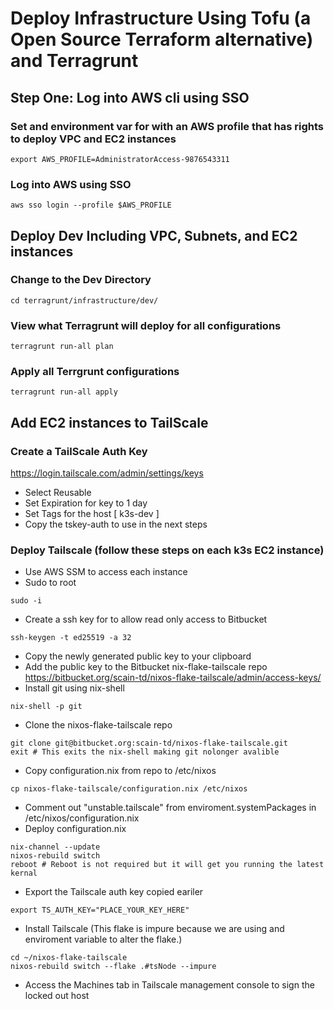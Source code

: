 # Deploy Infrastructure Using Tofu (a Open Source Terraform alternative) and Terragrunt

## Step One: Log into AWS cli using SSO

### Set and environment var for with an AWS profile that has rights to deploy VPC and EC2 instances

`export AWS_PROFILE=AdministratorAccess-9876543311`

### Log into AWS using SSO

`aws sso login --profile $AWS_PROFILE`

## Deploy Dev Including VPC, Subnets, and EC2 instances

### Change to the Dev Directory

`cd terragrunt/infrastructure/dev/`

### View what Terragrunt will deploy for all configurations

`terragrunt run-all plan`

### Apply all Terrgrunt configurations

`terragrunt run-all apply`

## Add EC2 instances to TailScale

### Create a TailScale Auth Key

https://login.tailscale.com/admin/settings/keys

- Select Reusable
- Set Expiration for key to 1 day
- Set Tags for the host [ k3s-dev ]
- Copy the tskey-auth to use in the next steps

### Deploy Tailscale (follow these steps on each k3s EC2 instance)

- Use AWS SSM to access each instance
- Sudo to root

```
sudo -i
```

- Create a ssh key for to allow read only access to Bitbucket

```
ssh-keygen -t ed25519 -a 32
```

- Copy the newly generated public key to your clipboard
- Add the public key to the Bitbucket nix-flake-tailscale repo
  https://bitbucket.org/scain-td/nixos-flake-tailscale/admin/access-keys/
- Install git using nix-shell

```
nix-shell -p git
```

- Clone the nixos-flake-tailscale repo

```
git clone git@bitbucket.org:scain-td/nixos-flake-tailscale.git
exit # This exits the nix-shell making git nolonger avalible
```

- Copy configuration.nix from repo to /etc/nixos

```
cp nixos-flake-tailscale/configuration.nix /etc/nixos
```

- Comment out "unstable.tailscale" from enviroment.systemPackages in /etc/nixos/configuration.nix
- Deploy configuration.nix

```
nix-channel --update
nixos-rebuild switch
reboot # Reboot is not required but it will get you running the latest kernal
```

- Export the Tailscale auth key copied eariler

```
export TS_AUTH_KEY="PLACE_YOUR_KEY_HERE"
```

- Install Tailscale (This flake is impure because we are using and enviroment variable to alter the flake.)

```
cd ~/nixos-flake-tailscale
nixos-rebuild switch --flake .#tsNode --impure
```

- Access the Machines tab in Tailscale management console to sign the locked out host
